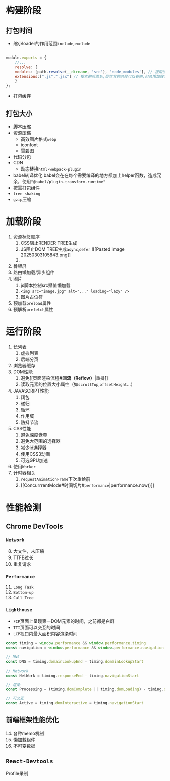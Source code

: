 # 构建阶段
## 打包时间
- 缩小loader的作用范围`include`,`exclude`
```javascript

module.exports = {
	//...
	resolve: {
	modules: [path.resolve(__dirname, 'src'), 'node_modules'], // 搜索位置
	extensions:[".js",".jsx"] // 搜索的后缀名,虽然写的时候可以省略,但会增加搜索的性能损耗
	}
};
```
- 打包缓存
## 打包大小
- 脚本压缩
- 资源压缩
	- 高效图片格式`webp`
	- iconfont
	- 雪碧图
- 代码分包
- CDN
	- 动态替换`html-webpack-plugin`
- babel转译优化
	babel会在在每个需要编译的地方都加上helper函数，造成冗余，使用`"@babel/plugin-transform-runtime"`
- 按需打包组件
- `tree shaking`
- `gzip`压缩

# 加载阶段
1. 资源标签顺序
	1. CSS阻止RENDER TREE生成
	2. JS阻止DOM TREE生成`async`,`defer`
		![[Pasted image 20250303105843.png]]
	3. 
2. 骨架屏
3. 路由懒加载/异步组件
4. 图片
	1.  js脚本控制src赋值懒加载
	2. `<img src="image.jpg" alt="..." loading="lazy" />`
	3. 图片占位符
5. 预加载`preload`属性
6. 预解析`prefetch`属性

# 运行阶段
1. 长列表
	1. 虚拟列表
	2. 后端分页
2. 浏览器缓存
3. DOM性能
	1. 避免[[页面渲染流程#**回流（Reflow）**|重排]]
	2. 读取元素的位置大小属性（如`scrollTop`,`offsetHeight`...）
4. JAVASCRIPT性能
	1. 闭包
	2. 递归
	3. 循环
	4. 作用域
	5. 防抖节流
5. CSS性能
	1. 避免深度嵌套
	2. 避免大范围的选择器
	3. 减少id选择器
	4. 使用CSS3动画
	5. 可选GPU加速
6. 使用`Worker`
7. 计时器相关
	1. `requestAnimationFrame`下次重绘前
	2. [[ConcurrrentMode#时间切片#`performance`|performance.now()]]

# 性能检测
## Chrome DevTools
### `Network`
8. 大文件，未压缩
9. TTFB过长
10. 重复请求
### `Performance`
11. `Long Task`
12. `Bottom-up`
13. `Call Tree`
### `Lighthouse`
- `FCP`页面上呈现第一DOM元素的时间，之前都是白屏
- `TTI`页面可以交互的时间
- `LCP`视口内最大面积内容渲染时间
```javascript
const timing = window.performance && window.performance.timing
const navigation = window.performance && window.performance.navigation

// DNS
const DNS = timing.domainLookupEnd - timing.domainLookupStart

// Network
const NetWork = timing.responseEnd - timing.navigationStart

// 渲染
const Processing = (timing.domComplete || timing.domLoading) - timing.domLoading

// 可交互
const Active = timing.domInteractive = timing.navigationStart

```

## 前端框架性能优化
14. 各种memo机制
15. 懒加载组件
16. 不可变数据

## `React-Devtools`
Profile录制